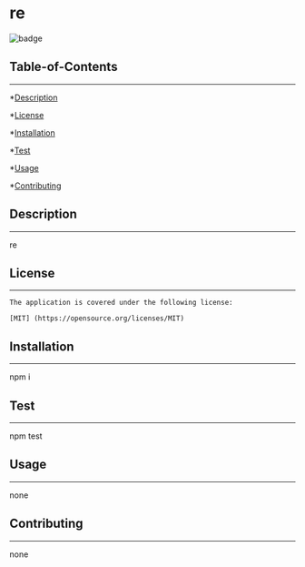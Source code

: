 
# <strong>re</strong>

![badge](https://img.shields.io/badge/License-MIT-blue.svg)


## <strong>Table-of-Contents</strong>

---

*[Description](#description)

*[License](#license)

*[Installation](#installation)

*[Test](#test)

*[Usage](#usage)

*[Contributing](#contributing)


## <strong>Description</strong>

---

  re


## <strong>License</strong>

---

  
      
    The application is covered under the following license:

    [MIT] (https://opensource.org/licenses/MIT)
    
    


## <strong>Installation</strong>

---

  npm i


## <strong>Test</strong>

---

  npm test


## <strong>Usage</strong>

---

  none


## <strong>Contributing</strong>

---

  none

